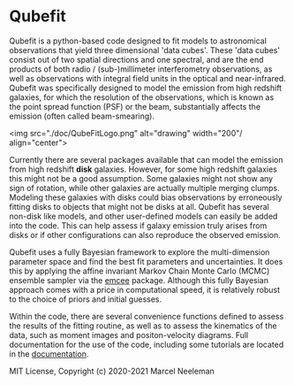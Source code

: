 # Qubefit

Qubefit is a python-based code designed to fit models to astronomical observations that yield three dimensional 'data cubes'. These 'data cubes' consist out of two spatial directions and one spectral, and are the end products of both radio / (sub-)millimeter interferometry observations, as well as observations with integral field units in the optical and near-infrared. Qubefit was specifically designed to model the emission from high redshift galaxies, for which the resolution of the observations, which is known as the point spread function (PSF) or the beam, substantially affects the emission (often called beam-smearing).

<img src="./doc/QubeFitLogo.png" alt="drawing" width="200"/ align="center">

Currently there are several packages available that can model the emission from high redshift **disk** galaxies. However, for some high redshift galaxies this might not be a good assumption. Some galaxies might not show any sign of rotation, while other galaxies are actually multiple merging clumps. Modeling these galaxies with disks could bias observations by erroneously fitting disks to objects that might not be disks at all. Qubefit has several non-disk like models, and other user-defined models can easily be added into the code. This can help assess if galaxy emission truly arises from disks or if other configurations can also reproduce the observed emission.

Qubefit uses a fully Bayesian framework to explore the multi-dimension parameter space and find the best fit parameters and uncertainties. It does this by applying the affine invariant Markov Chain Monte Carlo (MCMC) ensemble sampler via the [emcee](https://emcee.readthedocs.io/en/stable/ "Emcee Documentation") package. Although this fully Bayesian approach comes with a price in computational speed, it is relatively robust to the choice of priors and initial guesses.

Within the code, there are several convenience functions defined to assess the results of the fitting routine, as well as to assess the kinematics of the data, such as moment images and positon-velocity diagrams. Full documentation for the use of the code, including some tutorials are located in the [documentation](./doc "Documentation for Qubefit").

MIT License, Copyright (c) 2020-2021 Marcel Neeleman
